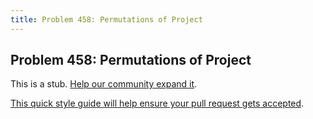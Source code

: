 ```yaml
---
title: Problem 458: Permutations of Project
---
```

## Problem 458: Permutations of Project

This is a stub. <a href='https://github.com/freecodecamp/guides/tree/master/src/pages/certifications/coding-interview-prep/project-euler/problem-458-permutations-of-project/index.md' target='_blank' rel='nofollow'>Help our community expand it</a>.

<a href='https://github.com/freecodecamp/guides/blob/master/README.md' target='_blank' rel='nofollow'>This quick style guide will help ensure your pull request gets accepted</a>.

<!-- The article goes here, in GitHub-flavored Markdown. Feel free to add YouTube videos, images, and CodePen/JSBin embeds  -->
